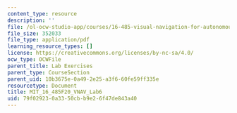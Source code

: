 ```yaml
---
content_type: resource
description: ''
file: /ol-ocw-studio-app/courses/16-485-visual-navigation-for-autonomous-vehicles-vnav-fall-2020/79f029230a3350cbb9e26f47de843a40_MIT_16_485F20_Lab6Slides.pdf
file_size: 352033
file_type: application/pdf
learning_resource_types: []
license: https://creativecommons.org/licenses/by-nc-sa/4.0/
ocw_type: OCWFile
parent_title: Lab Exercises
parent_type: CourseSection
parent_uid: 10b3675e-0a49-2e25-a3f6-60fe59ff335e
resourcetype: Document
title: MIT_16_485F20_VNAV_Lab6
uid: 79f02923-0a33-50cb-b9e2-6f47de843a40
---
```

